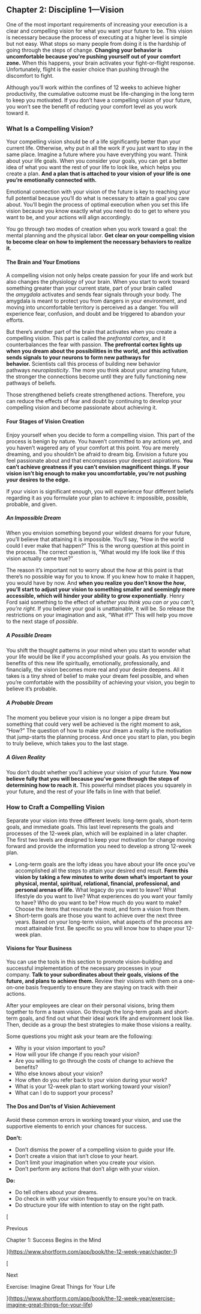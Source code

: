 ## Chapter 2: Discipline 1—Vision

One of the most important requirements of increasing your execution is a clear and compelling vision for what you want your future to be. This vision is necessary because the process of executing at a higher level is simple but not easy. What stops so many people from doing it is the hardship of going through the steps of change. **Changing your behavior is uncomfortable because you're pushing yourself out of your comfort zone.** When this happens, your brain activates your fight-or-flight response. Unfortunately, flight is the easier choice than pushing through the discomfort to fight.

Although you’ll work within the confines of 12 weeks to achieve higher productivity, the cumulative outcome must be life-changing in the long term to keep you motivated. If you don’t have a compelling vision of your future, you won’t see the benefit of reducing your comfort level as you work toward it.

### What Is a Compelling Vision?

Your compelling vision should be of a life significantly better than your current life. Otherwise, why put in all the work if you just want to stay in the same place. Imagine a future where you have everything you want. Think about your life goals. When you consider your goals, you can get a better idea of what you want the rest of your life to look like, which helps you create a plan. **And a plan that is attached to your vision of your life is one you’re emotionally connected with.**

Emotional connection with your vision of the future is key to reaching your full potential because you’ll do what is necessary to attain a goal you care about. You’ll begin the process of optimal execution when you set this life vision because you know exactly what you need to do to get to where you want to be, and your actions will align accordingly.

You go through two modes of creation when you work toward a goal: the mental planning and the physical labor. **Get clear on your compelling vision to become clear on how to implement the necessary behaviors to realize it.**

#### The Brain and Your Emotions

A compelling vision not only helps create passion for your life and work but also changes the physiology of your brain. When you start to work toward something greater than your current state, part of your brain called the _amygdala_ activates and sends fear signals through your body. The amygdala is meant to protect you from dangers in your environment, and moving into uncomfortable territory is perceived as a danger. You will experience fear, confusion, and doubt and be triggered to abandon your efforts.

But there’s another part of the brain that activates when you create a compelling vision. This part is called the _prefrontal cortex_, and it counterbalances the fear with passion. **The prefrontal cortex lights up when you dream about the possibilities in the world, and this activation sends signals to your neurons to form new pathways for behavior.** Scientists call this process of building new behavior pathways _neuroplasticity_. The more you think about your amazing future, the stronger the connections become until they are fully functioning new pathways of beliefs.

Those strengthened beliefs create strengthened actions. Therefore, you can reduce the effects of fear and doubt by continuing to develop your compelling vision and become passionate about achieving it.

#### Four Stages of Vision Creation

Enjoy yourself when you decide to form a compelling vision. This part of the process is benign by nature. You haven’t committed to any actions yet, and you haven’t wagered any of your comfort at this point. You are merely dreaming, and you shouldn’t be afraid to dream big. Envision a future you feel passionate about and that encompasses your deepest aspirations. **You can’t achieve greatness if you can’t envision magnificent things. If your vision isn’t big enough to make you uncomfortable, you’re not pushing your desires to the edge.**

If your vision is significant enough, you will experience four different beliefs regarding it as you formulate your plan to achieve it: impossible, possible, probable, and given.

##### **An Impossible Dream**

When you envision something beyond your wildest dreams for your future, you’ll believe that attaining it is impossible. You’ll say, “How in the world could I ever make that happen?” This is the wrong question at this point in the process. The correct question is, “What would my life look like if this vision actually came true?”

The reason it’s important not to worry about the _how_ at this point is that there’s no possible way for you to know. If you knew how to make it happen, you would have by now. And **when you realize you don’t know the _how_, you’ll start to adjust your vision to something smaller and seemingly more accessible, which will hinder your ability to grow exponentially**. Henry Ford said something to the effect of _whether you think you can or you can’t, you’re right._ If you believe your goal is unattainable, it will be. So release the restrictions on your imagination and ask, “What if?” This will help you move to the next stage of _possible_.

##### **A Possible Dream**

You shift the thought patterns in your mind when you start to wonder what your life would be like if you accomplished your goals. As you envision the benefits of this new life spiritually, emotionally, professionally, and financially, the vision becomes more real and your desire deepens. All it takes is a tiny shred of belief to make your dream feel possible, and when you’re comfortable with the possibility of achieving your vision, you begin to believe it’s probable.

##### A Probable Dream

The moment you believe your vision is no longer a pipe dream but something that could very well be achieved is the right moment to ask, “How?” The question of how to make your dream a reality is the motivation that jump-starts the planning process. And once you start to plan, you begin to truly believe, which takes you to the last stage.

##### **A Given Reality**

You don’t doubt whether you’ll achieve your vision of your future. **You now believe fully that you will because you’ve gone through the steps of determining how to reach it.** This powerful mindset places you squarely in your future, and the rest of your life falls in line with that belief.

### How to Craft a Compelling Vision

Separate your vision into three different levels: long-term goals, short-term goals, and immediate goals. This last level represents the goals and processes of the 12-week plan, which will be explained in a later chapter. The first two levels are designed to keep your motivation for change moving forward and provide the information you need to develop a strong 12-week plan.

- Long-term goals are the lofty ideas you have about your life once you’ve accomplished all the steps to attain your desired end result. **Form this vision by taking a few minutes to write down what’s important to your physical, mental, spiritual, relational, financial, professional, and personal arenas of life.** What legacy do you want to leave? What lifestyle do you want to live? What experiences do you want your family to have? Who do you want to be? How much do you want to make? Choose the items that resonate the most, and form a vision from them.
- Short-term goals are those you want to achieve over the next three years. Based on your long-term vision, what aspects of the process are most attainable first. Be specific so you will know how to shape your 12-week plan.

#### Visions for Your Business

You can use the tools in this section to promote vision-building and successful implementation of the necessary processes in your company. **Talk to your subordinates about their goals, visions of the future, and plans to achieve them.** Review their visions with them on a one-on-one basis frequently to ensure they are staying on track with their actions.

After your employees are clear on their personal visions, bring them together to form a team vision. Go through the long-term goals and short-term goals, and find out what their ideal work life and environment look like. Then, decide as a group the best strategies to make those visions a reality.

Some questions you might ask your team are the following:

- Why is your vision important to you?
- How will your life change if you reach your vision?
- Are you willing to go through the costs of change to achieve the benefits?
- Who else knows about your vision?
- How often do you refer back to your vision during your work?
- What is your 12-week plan to start working toward your vision?
- What can I do to support your process?

#### The Dos and Don’ts of Vision Achievement

Avoid these common errors in working toward your vision, and use the supportive elements to enrich your chances for success.

**Don’t:**

- Don’t dismiss the power of a compelling vision to guide your life.
- Don’t create a vision that isn’t close to your heart.
- Don’t limit your imagination when you create your vision.
- Don’t perform any actions that don’t align with your vision.

**Do:**

- Do tell others about your dreams.
- Do check in with your vision frequently to ensure you’re on track.
- Do structure your life with intention to stay on the right path.

[

Previous

Chapter 1: Success Begins in the Mind

](https://www.shortform.com/app/book/the-12-week-year/chapter-1)

[

Next

Exercise: Imagine Great Things for Your Life

](https://www.shortform.com/app/book/the-12-week-year/exercise-imagine-great-things-for-your-life)